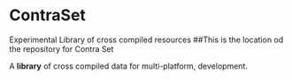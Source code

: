 # ContraSet
Experimental Library of cross compiled resources
##This is the location od the repository for Contra Set

A **library** of cross compiled data for multi-platform,
development. 
